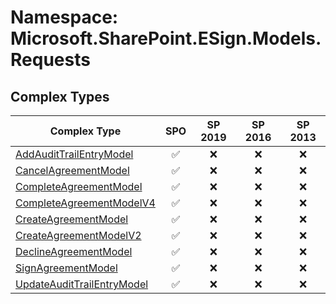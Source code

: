 # Namespace: Microsoft.SharePoint.ESign.Models.Requests

## Complex Types

Complex Type | SPO | SP 2019 | SP 2016 | SP 2013
----------|:---:|:-------:|:-------:|:-------:
[AddAuditTrailEntryModel](./ComplexTypes/AddAuditTrailEntryModel.md) | ✅ | ❌ | ❌ | ❌
[CancelAgreementModel](./ComplexTypes/CancelAgreementModel.md) | ✅ | ❌ | ❌ | ❌
[CompleteAgreementModel](./ComplexTypes/CompleteAgreementModel.md) | ✅ | ❌ | ❌ | ❌
[CompleteAgreementModelV4](./ComplexTypes/CompleteAgreementModelV4.md) | ✅ | ❌ | ❌ | ❌
[CreateAgreementModel](./ComplexTypes/CreateAgreementModel.md) | ✅ | ❌ | ❌ | ❌
[CreateAgreementModelV2](./ComplexTypes/CreateAgreementModelV2.md) | ✅ | ❌ | ❌ | ❌
[DeclineAgreementModel](./ComplexTypes/DeclineAgreementModel.md) | ✅ | ❌ | ❌ | ❌
[SignAgreementModel](./ComplexTypes/SignAgreementModel.md) | ✅ | ❌ | ❌ | ❌
[UpdateAuditTrailEntryModel](./ComplexTypes/UpdateAuditTrailEntryModel.md) | ✅ | ❌ | ❌ | ❌